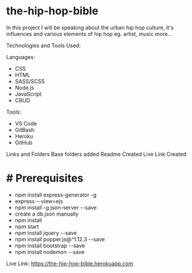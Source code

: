 # the-hip-hop-bible
In this project I will be speaking about the urban hip hop culture, it's influences and various elements of hip hop eg. artist, music more...

Technologies and Tools Used:

Languages:

- CSS
- HTML
- SASS/SCSS
- Node.js
- JavaScript
- CRUD

Tools:

- VS Code
- GitBash
- Heroku
- GitHub

Links and Folders
Base folders added
Readme Created
Live Link Created

# # Prerequisites
- npm install express-generator -g
- express --view=ejs
- npm install -g json-server --save
- create a db.json manually
- npm install
- npm start
- npm install jquery --save
- npm install popper.js@^1.12.3 --save
- npm install bootstrap --save
- npm install nodemon --save


Live Link:
https://the-hip-hop-bible.herokuapp.com